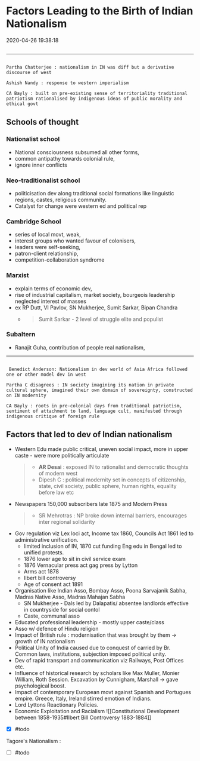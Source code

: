 # Factors Leading to the Birth of Indian Nationalism
2020-04-26 19:38:18
```toc
```
---


```ad-Views

Partha Chatterjee : nationalism in IN was diff but a derivative discourse of west

Ashish Nandy : response to western imperialism

CA Bayly : built on pre-existing sense of territoriality traditional patriotism rationalised by indigenous ideas of public morality and ethical govt

```

   
## Schools of thought
###   Nationalist school 
- National consciousness subsumed all other forms, 
- common antipathy towards colonial rule, 
- ignore inner conflicts
###   Neo-traditionalist school 
- politicisation dev along traditional social formations like linguistic regions, castes, religious community.  
- Catalyst for change were western ed and political rep
###   Cambridge School 
- series of local movt, weak, 
- interest groups who wanted favour of colonisers, 
- leaders were self-seeking, 
- patron-client relationship, 
- competition-collaboration syndrome
###   Marxist 
- explain terms of economic dev, 
- rise of industrial capitalism, market society, bourgeois leadership neglected interest of masses 
- ex RP Dutt, VI Pavlov, SN Mukherjee, Sumit Sarkar, Bipan Chandra
	- >  Sumit Sarkar - 2 level of struggle elite and populist
###   Subaltern  
- Ranajit Guha, contribution of people real nationalism,
---

```ad-Views

 Benedict Anderson: Nationalism in dev world of Asia Africa followed one or other model dev in west

Partha C disagrees : IN society imagining its nation in private cultural sphere, imagined their own domain of sovereignty, constructed on IN modernity

CA Bayly : roots in pre-colonial days from traditional patriotism, sentiment of attachment to land, language cult, manifested through indigenous critique of foreign rule

```


## Factors that led to dev of Indian nationalism
-   Western Edu made public critical, uneven social impact, more in upper caste - were more politically articulate
      >  - **AR Desai** : exposed IN to rationalist and democratic thoughts of modern west
    >   - Dipesh C : political modernity set in concepts of citizenship, state, civil society, public sphere, human rights, equality before law etc
-   Newspapers 150,000 subscribers late 1875 and Modern Press
      > - SR Mehrotras : NP broke down internal barriers, encourages inter regional solidarity
-   Gov regulation viz Lex loci act, Income tax 1860, Councils Act 1861 led to administrative unification.
	-    limited inclusion of IN, 1870 cut funding Eng edu in Bengal led to unified protests. 
    -   1876 lower age to sit in civil service exam
    -   1876 Vernacular press act gag press by Lytton
    -   Arms act 1878
    -   Ilbert bill controversy
    -   Age of consent act 1891
-   Organisation like Indian Asso, Bombay Asso, Poona Sarvajanik Sabha, Madras Native Asso, Madras Mahajan Sabha
    -   SN Mukherjee - Dals led by Dalapatis/ absentee landlords effective in countryside for social contol
    -   Caste, communal asso
-   Educated professional leadership - mostly upper caste/class
-   Asso w/ defence of Hindu religion
- Impact of British rule : modernisation that was brought by them -> growth of IN nationalism
- Political Unity of India caused due to conquest of carried by Br. Common laws, institutions, subjection imposed political unity.
- Dev of rapid transport and communication viz Railways, Post Offices etc.
- Influence of historical research by scholars like Max Muller, Monier William, Roth Session. Excavation by Cunnigham, Marshall -> gave psychological boost.
- Impact of contemporary European movt against Spanish and Portugues empire. Greece, Italy, Ireland stirred emotion of Indians.
- Lord Lyttons Reactionary Policies.
- Economic Exploitation and Racialism
![[Constitutional Development between 1858-1935#Ilbert Bill Controversy 1883-1884]]
- [x]   #todo 

 

Tagore's Nationalism :
- [ ]   #todo 





